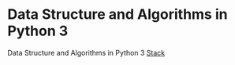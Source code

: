 # Data Structure and Algorithms in Python 3
Data Structure and Algorithms in Python 3
[Stack](https://github.com/MohsenEbrahimi86/dsa/tree/main/stack)